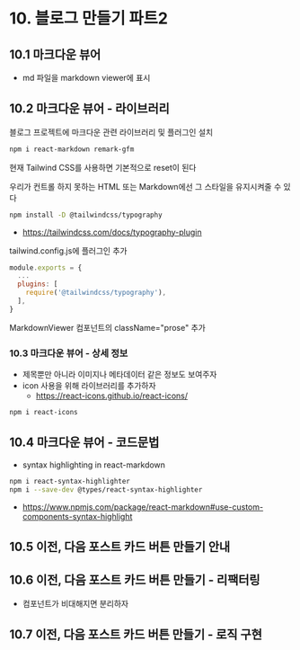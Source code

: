 # 10. 블로그 만들기 파트2

## 10.1 마크다운 뷰어

- md 파일을 markdown viewer에 표시

## 10.2 마크다운 뷰어 - 라이브러리

블로그 프로젝트에 마크다운 관련 라이브러리 및 플러그인 설치

```bash
npm i react-markdown remark-gfm
```

현재 Tailwind CSS를 사용하면 기본적으로 reset이 된다

우리가 컨트롤 하지 못하는 HTML 또는 Markdown에선 그 스타일을 유지시켜줄 수 있다

```bash
npm install -D @tailwindcss/typography
```

- https://tailwindcss.com/docs/typography-plugin

tailwind.config.js에 플러그인 추가

```js
module.exports = {
  ...
  plugins: [
    require('@tailwindcss/typography'),
  ],
}
```

MarkdownViewer 컴포넌트의 className="prose" 추가

### 10.3 마크다운 뷰어 - 상세 정보

- 제목뿐만 아니라 이미지나 메타데이터 같은 정보도 보여주자
- icon 사용을 위해 라이브러리를 추가하자
  - https://react-icons.github.io/react-icons/

```bash
npm i react-icons
```

## 10.4 마크다운 뷰어 - 코드문법

- syntax highlighting in react-markdown

```bash
npm i react-syntax-highlighter
npm i --save-dev @types/react-syntax-highlighter
```

- https://www.npmjs.com/package/react-markdown#use-custom-components-syntax-highlight

## 10.5 이전, 다음 포스트 카드 버튼 만들기 안내

## 10.6 이전, 다음 포스트 카드 버튼 만들기 - 리팩터링

- 컴포넌트가 비대해지면 분리하자

## 10.7 이전, 다음 포스트 카드 버튼 만들기 - 로직 구현
